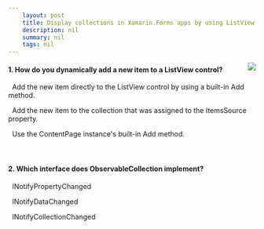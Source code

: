 ```yaml
---
    layout: post
    title: Display collections in Xamarin.Forms apps by using ListView - Dynamically add and remove ListView items
    description: nil
    summary: nil
    tags: nil
---
```



 <a target="_blank" href="https://docs.microsoft.com/en-us/learn/modules/display-collections-in-xamarin-forms-apps-with-listview/4-dynamically-add-and-remove-listview-items/"><i class="fas fa-external-link-alt"></i> </a>
 <img align="right" src="https://docs.microsoft.com/en-us/learn/achievements/xamarin/display-collections-in-xamarin-forms-apps-with-listview-badge.svg">
####  1. How do you dynamically add a new item to a ListView control?


<i class='far fa-square'></i> &nbsp;&nbsp;Add the new item directly to the ListView control by using a built-in Add method.

<i class='fas fa-check-square' style='color: Dodgerblue;'></i> &nbsp;&nbsp;Add the new item to the collection that was assigned to the ItemsSource property.

<i class='far fa-square'></i> &nbsp;&nbsp;Use the ContentPage instance's built-in Add method.
<br />
<br />
<br />

####  2. Which interface does ObservableCollection implement?


<i class='far fa-square'></i> &nbsp;&nbsp;INotifyPropertyChanged

<i class='far fa-square'></i> &nbsp;&nbsp;INotifyDataChanged

<i class='fas fa-check-square' style='color: Dodgerblue;'></i> &nbsp;&nbsp;INotifyCollectionChanged
<br />
<br />
<br />
